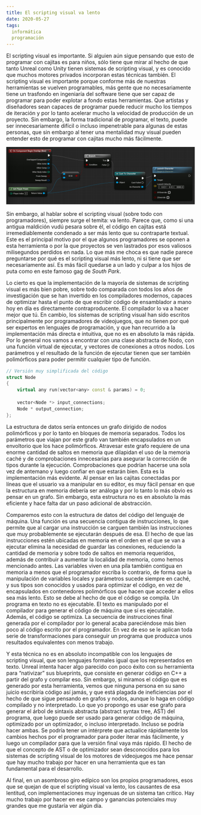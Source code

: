 ```yaml
---
title: El scripting visual va lento
date: 2020-05-27
tags:
  informática
  programación
---
```

El scripting visual es importante. Si alguien aún sigue pensando que esto de programar con cajitas es para niños, sólo tiene que mirar al hecho de que tanto Unreal como Unity tienen sistemas de scripting visual, y es conocido que muchos motores privados incorporan estas técnicas también. El scripting visual es importante porque conforme más de nuestras herramientas se vuelven programables, más gente que no necesariamente tiene un trasfondo en ingeniaría del software tiene que ser capaz de programar para poder explotar a fondo estas herramientas. Que artistas y diseñadores sean capaces de programar puede reducir mucho los tiempos de iteración y por lo tanto acelerar mucho la velocidad de producción de un proyecto. Sin embargo, la forma tradicional de programar, el texto, puede ser innecesariamente difícil o incluso impenetrable para algunas de estas personas, que sin embargo al tener una mentalidad muy visual pueden entender esto de programar con cajitas mucho más fácilmente.

![Blueprints de Unreal](/images/blueprints.png)

Sin embargo, al hablar sobre el scripting visual (sobre todo con programadores), siempre surge el temita: va lento. Parece que, como si una antigua maldición vudú pesara sobre él, el código en cajitas está irremediablemente condenado a ser más lento que su contraparte textual. Este es el principal motivo por el que algunos programadores se oponen a esta herramienta o por la que proyectos se ven lastrados por esos valiosos milisegundos perdidos en nada. Lo que más me choca es que nadie parece preguntarse por qué es el scripting visual más lento, ni si tiene que ser necesariamente así. Es más fácil quedarse a un lado y culpar a los hijos de puta como en este famoso gag de *South Park*.

<youtube id="0vr6a3Cdk6k" />

Lo cierto es que la implementación de la mayoría de sistemas de scripting visual es más bien pobre, sobre todo comparada con todos los años de investigación que se han invertido en los compiladores modernos, capaces de optimizar hasta el punto de que escribir código de ensamblador a mano hoy en día es directamente contraproducente. El compilador lo va a hacer mejor que tú. En cambio, los sistemas de scripting visual han sido escritos principalmente por programadores de videojuegos, que no tienen por qué ser expertos en lenguajes de programación, y que han recurrido a la implementación más directa e intuitiva, que no es en absoluto la más rápida. Por lo general nos vamos a encontrar con una clase abstracta de Nodo, con una función virtual de ejecutar, y vectores de conexiones a otros nodos. Los parámetros y el resultado de la función de ejecutar tienen que ser también polimórficos para poder permitir cualquier tipo de función.

```cpp
// Versión muy simplificada del código
struct Node
{
	virtual any run(vector<any> const & params) = 0;

	vector<Node *> input_connections;
	Node * output_connection;
};
```

La estructura de datos sería entonces un grafo dirigido de nodos polimórficos y por lo tanto en bloques de memoria separados. Todos los parámetros que viajan por este grafo van también encapsulados en un envoltorio que los hace polimórficos. Atravesar este grafo requiere de una enorme cantidad de saltos en memoria que dilapidan el uso de la memoria caché y de comprobaciones innecesarias para asegurar la corrección de tipos durante la ejecución. Comprobaciones que podrían hacerse una sola vez de antemano y luego confiar en que estarán bien. Esta es la implementación más evidente. Al pensar en las cajitas conectadas por líneas que el usuario va a manipular en su editor, es muy fácil pensar en que la estructura en memoria debería ser análoga y por lo tanto lo más obvio es pensar en un grafo. Sin embargo, esta estructura no es en absoluto la más eficiente y hace falta dar un paso adicional de abstracción.

Comparemos esto con la estructura de datos del código del lenguaje de máquina. Una función es una secuencia contigua de instrucciones, lo que permite que al cargar una instrucción se carguen también las instrucciones que muy probablemente se ejecutarán después de esa. El hecho de que las instrucciones estén ubicadas en memoria en el orden en el que se van a ejecutar elimina la necesidad de guardar las conexiones, reduciendo la cantidad de memoria y sobre todo de saltos en memoria requeridos, además de contribuir a aumentar la localidad de memoria, como hemos mencionado antes. Las variables viven en una pila también contigua en memoria a menos que el programador escriba lo contrario, de forma que la manipulación de variables locales y parámetros sucede siempre en caché, y sus tipos son conocidos y usados para optimizar el código, en vez de encapsulados en contenedores polimórficos que hacen que acceder a ellos sea más lento. Esto se debe al hecho de que el código se compila. Un programa en texto no es ejecutable. El texto es manipulado por el compilador para generar el código de máquina que sí es ejecutable. Además, el código se optimiza. La secuencia de instrucciones final generada por el compilador por lo general acaba pareciéndose más bien poco al código escrito por el programador. En vez de eso se le aplican toda serie de transformaciones para conseguir un programa que produzca unos resultados equivalentes con menos trabajo.

Y esta técnica no es en absoluto incompatible con los lenguajes de scripting visual, que son lenguajes formales igual que los representados en texto. Unreal intenta hacer algo parecido con poco éxito con su herramienta para “nativizar” sus blueprints, que consiste en generar código en C++ a partir del grafo y compilar eso. Sin embargo, si miramos el código que es generado por esta herramienta, vemos que ninguna persona en su sano juicio escribiría código así jamás, y que está plagada de ineficiencias por el hecho de que sigue pensando en grafos y nodos, aunque lo haga en código compilado y no interpretado. Lo que yo propongo es usar ese grafo para generar el árbol de sintaxis abstracta (abstract syntax tree, AST) del programa, que luego puede ser usado para generar código de máquina, optimizado por un optimizador, o incluso interpretado. Incluso se podría hacer ambas. Se podría tener un intérprete que actualice rápidamente los cambios hechos por el programador para poder iterar más fácilmente, y luego un compilador para que la versión final vaya más rápido. El hecho de que el concepto de AST o de optimizador sean desconocidos para los sistemas de scripting visual de los motores de videojuegos me hace pensar que hay mucho trabajo por hacer en una herramienta que es tan fundamental para el desarrollo.

Al final, en un asombroso giro edípico son los propios programadores, esos que se quejan de que el scripting visual va lento, los causantes de esa lentitud, con implementaciones muy ingenuas de un sistema tan crítico. Hay mucho trabajo por hacer en ese campo y ganancias potenciales muy grandes que me gustaría ver algún día.